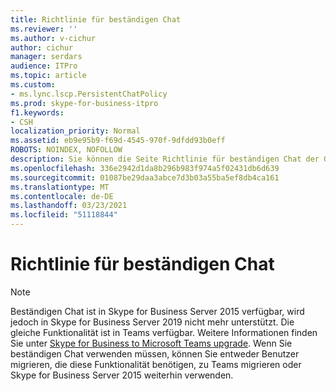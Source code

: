```yaml
---
title: Richtlinie für beständigen Chat
ms.reviewer: ''
ms.author: v-cichur
author: cichur
manager: serdars
audience: ITPro
ms.topic: article
ms.custom:
- ms.lync.lscp.PersistentChatPolicy
ms.prod: skype-for-business-itpro
f1.keywords:
- CSH
localization_priority: Normal
ms.assetid: eb9e95b9-f69d-4545-970f-9dfdd93b0eff
ROBOTS: NOINDEX, NOFOLLOW
description: Sie können die Seite Richtlinie für beständigen Chat der Gruppe Für beständigen Chat verwenden, um Richtlinien auf globaler, Pool-, Standort- oder Benutzerebene zu verwalten, einschließlich der Konfiguration der globalen Standardrichtlinie und dem Erstellen einer oder mehreren zusätzlichen Benutzer- und Websiterichtlinien für Ihre Bereitstellung. Wenn der Server für beständigen Chat für einen Benutzer durch eine Richtlinie aktiviert ist, wird die Serverumgebung für beständigen Chat in ihrem Client angezeigt.
ms.openlocfilehash: 336e2942d1da8b296b983f974a5f02431db6d639
ms.sourcegitcommit: 01087be29daa3abce7d3b03a55ba5ef8db4ca161
ms.translationtype: MT
ms.contentlocale: de-DE
ms.lasthandoff: 03/23/2021
ms.locfileid: "51118844"
---
```

# <a name="persistent-chat-policy"></a>Richtlinie für beständigen Chat

> [!NOTE] 
> Beständigen Chat ist in Skype for Business Server 2015 verfügbar, wird jedoch in Skype for Business Server 2019 nicht mehr unterstützt. Die gleiche Funktionalität ist in Teams verfügbar. Weitere Informationen finden Sie unter [Skype for Business to Microsoft Teams upgrade](/MicrosoftTeams/upgrade-start-here). Wenn Sie beständigen Chat verwenden müssen, können Sie entweder Benutzer migrieren, die diese Funktionalität benötigen, zu Teams migrieren oder Skype for Business Server 2015 weiterhin verwenden.